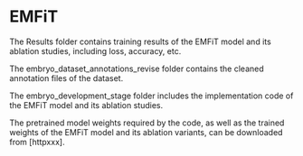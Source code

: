 # EMFiT

The Results folder contains training results of the EMFiT model and its ablation studies, including loss, accuracy, etc.

The embryo_dataset_annotations_revise folder contains the cleaned annotation files of the dataset.

The embryo_development_stage folder includes the implementation code of the EMFiT model and its ablation studies.

The pretrained model weights required by the code, as well as the trained weights of the EMFiT model and its ablation variants, can be downloaded from [httpxxx].

